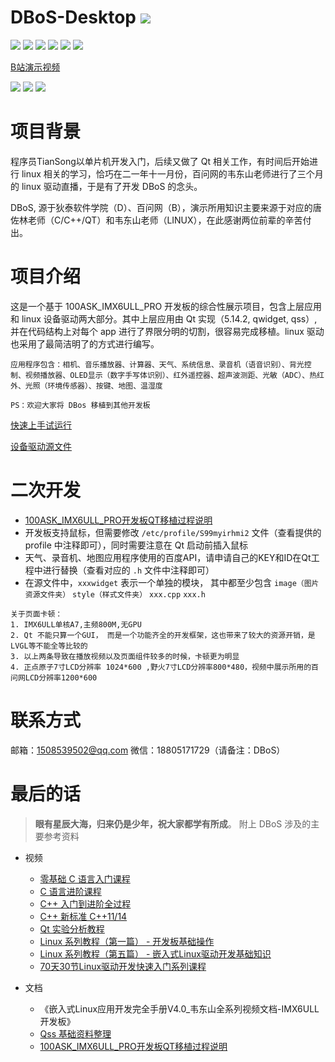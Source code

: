 # DBoS-Desktop  ![](https://camo.githubusercontent.com/a7dfab63cad83ead05e6a425453d985c264de1061186ceba09bad749d2f6c058/68747470733a2f2f692e696d6775722e636f6d2f666538356156522e706e67)


![](https://img.shields.io/badge/license-GNU%20GPLV3-blue) ![](https://img.shields.io/badge/Linux-4.9.88-blue) ![](https://img.shields.io/badge/Qt-5.14.2-blue) ![](https://img.shields.io/badge/npm-v1.0.2-blue) ![](https://img.shields.io/badge/circleci-passing-green) ![](https://img.shields.io/badge/PRs-welcome-green)

[B站演示视频](https://www.bilibili.com/video/BV1xL4y137Qz)

![](https://github.com/cocowts/DBoS-Desktop/blob/master/PreviewImages!!!!!/all.png?raw=true)
![](https://github.com/cocowts/DBoS-Desktop/blob/master/PreviewImages!!!!!/desktop1.png?raw=true)
![](https://github.com/cocowts/DBoS-Desktop/blob/master/PreviewImages!!!!!/desktop2.png?raw=true)

# 项目背景

程序员TianSong以单片机开发入门，后续又做了 Qt 相关工作，有时间后开始进行 linux 相关的学习，恰巧在二一年十一月份，百问网的韦东山老师进行了三个月的 linux 驱动直播，于是有了开发 DBoS 的念头。

DBoS, 源于狄泰软件学院（D）、百问网（B），演示所用知识主要来源于对应的唐佐林老师（C/C++/QT）和韦东山老师（LINUX），在此感谢两位前辈的辛苦付出。

# 项目介绍

这是一个基于 100ASK_IMX6ULL_PRO 开发板的综合性展示项目，包含上层应用和 linux 设备驱动两大部分。其中上层应用由 Qt 实现（5.14.2, qwidget, qss）, 并在代码结构上对每个 app 进行了界限分明的切割，很容易完成移植。linux 驱动也采用了最简洁明了的方式进行编写。

```
应用程序包含：相机、音乐播放器、计算器、天气、系统信息、录音机（语音识别）、背光控制、视频播放器、OLED显示（数字手写体识别）、红外遥控器、超声波测距、光敏（ADC）、热红外、光照（环境传感器）、按键、地图、温湿度
```

 `PS：欢迎大家将 DBos 移植到其他开发板`

[快速上手试运行](https://github.com/cocowts/DBoS-Desktop/releases/tag/v1.0.0-beta) 

[设备驱动源文件](https://github.com/cocowts/DBoS-Desktop-LinuxDevicedriver) 

# 二次开发

* [100ASK_IMX6ULL_PRO开发板QT移植过程说明](https://segmentfault.com/a/1190000040786250)
* 开发板支持鼠标，但需要修改 `/etc/profile/S99myirhmi2` 文件（查看提供的 profile 中注释即可），同时需要注意在 Qt 启动前插入鼠标
* 天气、录音机、地图应用程序使用的百度API，请申请自己的KEY和ID在Qt工程中进行替换（查看对应的 `.h` 文件中注释即可）
* 在源文件中，`xxxwidget` 表示一个单独的模块， 其中都至少包含 `image（图片资源文件夹）` `style（样式文件夹）` `xxx.cpp` `xxx.h`

```
关于页面卡顿：
1. IMX6ULL单核A7,主频800M,无GPU
2. Qt 不能只算一个GUI， 而是一个功能齐全的开发框架，这也带来了较大的资源开销，是LVGL等不能全等比较的
3. 以上两条导致在播放视频以及页面组件较多的时候，卡顿更为明显
4. 正点原子7寸LCD分辨率 1024*600 ,野火7寸LCD分辨率800*480，视频中展示所用的百问网LCD分辨率1200*600
```

# 联系方式

邮箱：1508539502@qq.com 
微信：18805171729（请备注：DBoS）

# 最后的话

> **眼有星辰大海，归来仍是少年，祝大家都学有所成**。 附上 DBoS 涉及的主要参考资料

* 视频
  * [零基础 C 语言入门课程](https://www.bilibili.com/video/BV1F4411275J?spm_id_from=333.999.0.0)
  * [C 语言进阶课程](https://www.bilibili.com/video/BV1mE411v7sp?spm_id_from=333.999.0.0)
  * [C++ 入门到进阶全过程](https://www.bilibili.com/video/BV17E411e7Mp?spm_id_from=333.999.0.0)
  * [C++ 新标准 C++11/14](https://segmentfault.com/a/1190000022130585)
  * [Qt 实验分析教程](https://www.bilibili.com/video/BV1SJ411S72H?spm_id_from=333.999.0.0)
  * [Linux 系列教程（第一篇） - 开发板基础操作](https://www.100ask.net/detail/p_60ff69a7e4b0a27d0e363587/8)
  * [Linux 系列教程（第五篇） - 嵌入式Linux驱动开发基础知识](https://www.100ask.net/detail/p_5f1aa2dde4b0df48afbd775f/8)
  * [70天30节Linux驱动开发快速入门系列课程](https://www.bilibili.com/video/BV1Yb4y1t7Uj?spm_id_from=333.999.0.0)

* 文档
  * 《嵌入式Linux应用开发完全手册V4.0_韦东山全系列视频文档-IMX6ULL开发板》
  * [Qss 基础资料整理](https://segmentfault.com/a/1190000023364609)
  * [100ASK_IMX6ULL_PRO开发板QT移植过程说明](https://segmentfault.com/a/1190000040786250)

